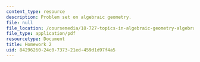 ```yaml
---
content_type: resource
description: Problem set on algebraic geometry.
file: null
file_location: /coursemedia/18-727-topics-in-algebraic-geometry-algebraic-surfaces-spring-2008/8429626024c0737321ed459d1d97f4a5_hw2.pdf
file_type: application/pdf
resourcetype: Document
title: Homework 2
uid: 84296260-24c0-7373-21ed-459d1d97f4a5
---
```

